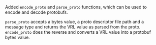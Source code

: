 Added `encode_proto` and `parse_proto` functions, which can be used to encode and decode protobufs.

`parse_proto` accepts a bytes value, a proto descriptor file path and a message type and returns the VRL value as parsed from the proto. `encode_proto` does the reverse and converts a VRL value into a protobuf bytes value.
